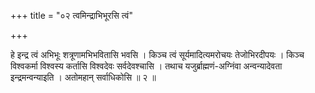 +++
title = "०२ त्वमिन्द्राभिभूरसि त्वं"

+++

हे इन्द्र त्वं अभिभूः शत्रूणामभिभवितासि भवसि । किञ्च त्वं सूर्यमादित्यमरोचयः तेजोभिरदीपयः । किञ्च विश्वकर्मा विश्वस्य कर्तासि विश्वदेवः सर्वदेवश्चासि । तथाच यजुर्ब्राह्मणं-अग्निंवा अन्वन्यादेवता इन्द्रमन्वन्याइति । अतोमहान् सर्वाधिकोसि ॥ २ ॥